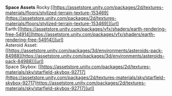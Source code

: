 **Space Assets**
Rocky:[[https://assetstore.unity.com/packages/2d/textures-materials/floors/stylized-terrain-texture-153469](https://assetstore.unity.com/packages/2d/textures-materials/floors/stylized-terrain-texture-153469)](url)<br>
Earth:[[https://assetstore.unity.com/packages/vfx/shaders/earth-rendering-free-54914](https://assetstore.unity.com/packages/vfx/shaders/earth-rendering-free-54914)](url)<br>
Asteroid Asset: [[https://assetstore.unity.com/packages/3d/environments/asteroids-pack-84988](https://assetstore.unity.com/packages/3d/environments/asteroids-pack-84988)](url)<br>
Space Skybox: [[https://assetstore.unity.com/packages/2d/textures-materials/sky/starfield-skybox-92717](https://assetstore.unity.com/packages/2d/textures-materials/sky/starfield-skybox-92717)https://assetstore.unity.com/packages/2d/textures-materials/sky/starfield-skybox-92717](url)<br>

